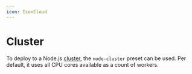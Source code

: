 ```yaml
---
icon: IconCloud
---
```


# Cluster
To deploy to a Node.js [cluster](https://nodejs.org/dist/latest-v18.x/docs/api/cluster.html), the `node-cluster` preset can be used. Per default, it uses all CPU cores available as a count of workers.
